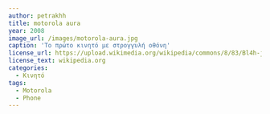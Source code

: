 ```yaml
---
author: petrakhh
title: motorola aura 
year: 2008
image_url: /images/motorola-aura.jpg
caption: 'Το πρώτο κινητό με στρογγυλή οθόνη'
license_url: https://upload.wikimedia.org/wikipedia/commons/8/83/Bl4h-jengle2-2009_01_19_IMG_0204_%283210698686%29.jpg
license_text: wikipedia.org
categories:
  - Κινητό
tags:
  - Motorola
  - Phone
---
```

